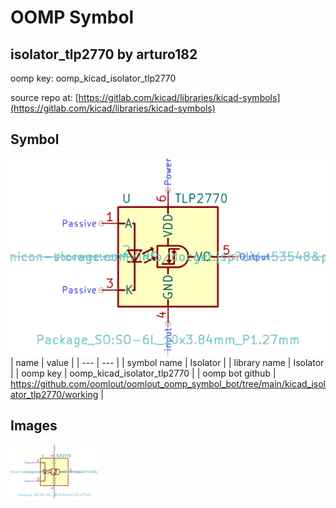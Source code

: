 # OOMP Symbol  
## isolator_tlp2770  by arturo182  
  
oomp key: oomp_kicad_isolator_tlp2770  
  
source repo at: [https://gitlab.com/kicad/libraries/kicad-symbols](https://gitlab.com/kicad/libraries/kicad-symbols)  
## Symbol  
  
[![working.png](working_600.png)](working.png)  
| name | value | 
| --- | --- | 
| symbol name | Isolator | 
| library name | Isolator | 
| oomp key | oomp_kicad_isolator_tlp2770 | 
| oomp bot github | https://github.com/oomlout/oomlout_oomp_symbol_bot/tree/main/kicad_isolator_tlp2770/working | 
## Images  
  
[![working.png](working_140.png)](working.png)  
